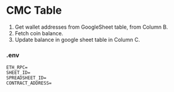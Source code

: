 # CMC Table

1. Get wallet addresses from GoogleSheet table, from Column B.
2. Fetch coin balance.
3. Update balance in google sheet table in Column C.

### .env
```
ETH_RPC=
SHEET_ID=
SPREADSHEET_ID=
CONTRACT_ADDRESS=
```